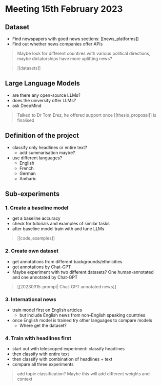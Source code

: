 # Meeting 15th February 2023

## Dataset

* Find newspapers with good news sections: [[news_platforms]]
* Find out whether news companies offer APIs
> Maybe look for different countires with various political directions, maybe dictatorships have more uplifting news?

> [[datasets]]


## Large Language Models

* are there any open-source LLMs?
* does the university offer LLMs?
* ask DeepMind
> Talked to Dr Tom Erez, he offered support once [[thesis_proposal]] is finalised

## Definition of the project

* classify only headlines or entire text?
	* add summarisation maybe?
* use different languages?
	* English
	* French
	* German
	* Amharic

## Sub-experiments

### 1. Create a baseline model
* get a baseline accuracy
* check for tutorials and examples of similar tasks
* after baseline model train with and tune LLMs

> [[code_examples]]

### 2. Create own dataset
* get annotations from different backgrounds/ethnicities
* get annotations by Chat-GPT
* Maybe experiment with two different datasets? One human-annotated and one annotated by Chat-GPT

>[[20230315-prompt| Chat-GPT annotated news]]


### 3. International news

* train model first on English articles
	* but include English news from non-English speaking countries
* once English model is trained try other languages to compare models
	* Where get the dataset?


### 4. Train with headlines first 

* start out with telescoped experiment: classify headlines
* then classify with entire text
* then classify with combination of headlines + text
* compare all three experiments

> add topic classification? Maybe this will add different weights and context